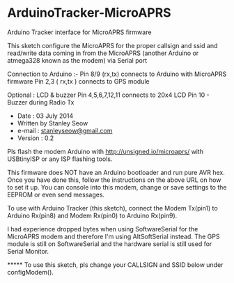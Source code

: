 ArduinoTracker-MicroAPRS
========================

Arduino Tracker interface for MicroAPRS firmware

 This sketch configure the MicroAPRS for the proper callsign and ssid and
 read/write data coming in from the MicroAPRS (another Arduino or atmega328 known as the modem) 
 via Serial port
 
 Connection to Arduino :-
 Pin 8/9 (rx,tx) connects to Arduino with MicroAPRS firmware
 Pin 2,3 ( rx,tx ) connects to GPS module 
 
 Optional : LCD & buzzer 
 Pin 4,5,6,7,12,11 connects to 20x4 LCD 
 Pin 10 - Buzzer during Radio Tx
 
 - Date : 03 July 2014
 - Written by Stanley Seow
 - e-mail : stanleyseow@gmail.com
 - Version : 0.2
 
 Pls flash the modem Arduino with http://unsigned.io/microaprs/ with USBtinyISP or 
 any ISP flashing tools.
 
 This firmware does NOT have an Arduino bootloader and run pure AVR hex. Once you
 have done this, follow the instructions on the above URL on how to set it up.
 You can console into this modem, change or save settings to the EEPROM or even 
 send messages.

 To use with Arduino Tracker (this sketch), connect the Modem Tx(pin1) to Arduino Rx(pin8) and 
 Modem Rx(pin0) to Arduino Rx(pin9).
 
 I had experience dropped bytes when using SoftwareSerial for the MicroAPRS modem and therefore
 I'm using AltSoftSerial instead. The GPS module is still on SoftwareSerial and 
 the hardware serial is still used for Serial Monitor.
 
 ***** To use this sketch, pls change your CALLSIGN and SSID below under configModem().
 
 
 
